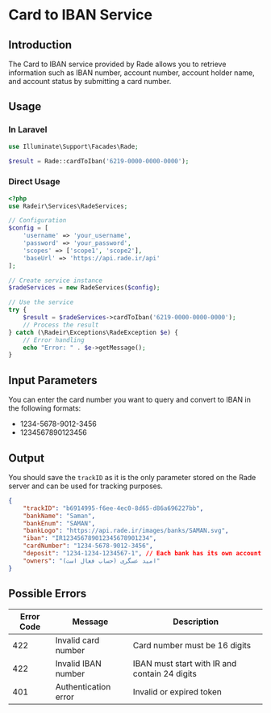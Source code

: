 # Card to IBAN Service

## Introduction
The Card to IBAN service provided by Rade allows you to retrieve information such as IBAN number, account number, account holder name, and account status by submitting a card number.

## Usage

### In Laravel

```php
use Illuminate\Support\Facades\Rade;

$result = Rade::cardToIban('6219-0000-0000-0000');
```

### Direct Usage

```php
<?php
use Radeir\Services\RadeServices;

// Configuration
$config = [
    'username' => 'your_username',
    'password' => 'your_password',
    'scopes' => ['scope1', 'scope2'],
    'baseUrl' => 'https://api.rade.ir/api'
];

// Create service instance
$radeServices = new RadeServices($config);

// Use the service
try {
    $result = $radeServices->cardToIban('6219-0000-0000-0000');
    // Process the result
} catch (\Radeir\Exceptions\RadeException $e) {
    // Error handling
    echo "Error: " . $e->getMessage();
}
```

## Input Parameters

You can enter the card number you want to query and convert to IBAN in the following formats:
- 1234-5678-9012-3456
- 1234567890123456

## Output

You should save the `trackID` as it is the only parameter stored on the Rade server and can be used for tracking purposes.

```json
{
	"trackID": "b6914995-f6ee-4ec0-8d65-d86a696227bb",
	"bankName": "Saman",
	"bankEnum": "SAMAN",
	"bankLogo": "https://api.rade.ir/images/banks/SAMAN.svg",
	"iban": "IR123456789012345678901234",
	"cardNumber": "1234-5678-9012-3456",
	"deposit": "1234-1234-1234567-1", // Each bank has its own account number format
	"owners": "امید عسگری (حساب فعال است)"
}
```

## Possible Errors

| Error Code | Message | Description |
|------------|---------|-------------|
| 422        | Invalid card number | Card number must be 16 digits |
| 422        | Invalid IBAN number | IBAN must start with IR and contain 24 digits |
| 401        | Authentication error | Invalid or expired token |
